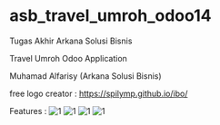 # asb_travel_umroh_odoo14
Tugas Akhir Arkana Solusi Bisnis

Travel Umroh Odoo Application

Muhamad Alfarisy
(Arkana Solusi Bisnis)


free logo creator : https://spilymp.github.io/ibo/

Features :
![1](https://user-images.githubusercontent.com/23287190/117598955-0fd67380-b173-11eb-8b5c-58ae364a0c1c.png)
![1](https://user-images.githubusercontent.com/23287190/117599064-4b713d80-b173-11eb-917c-6545c21c4c41.png)
![1](https://user-images.githubusercontent.com/23287190/117599112-63e15800-b173-11eb-8dc8-abdc5597298e.png)
![1](https://user-images.githubusercontent.com/23287190/117599195-896e6180-b173-11eb-97bd-95029fabdc40.png)
